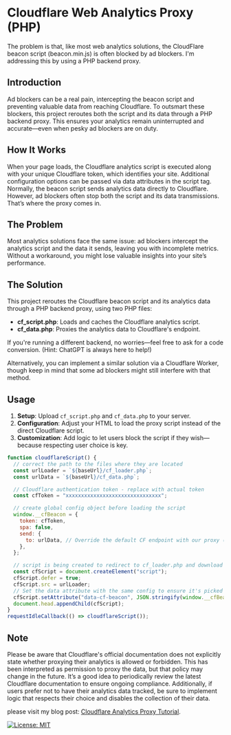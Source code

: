 # Cloudflare Web Analytics Proxy (PHP)
The problem is that, like most web analytics solutions, the CloudFlare beacon script (beacon.min.js) is often blocked by ad blockers. I'm addressing this by using a PHP backend proxy.

## Introduction

Ad blockers can be a real pain, intercepting the beacon script and preventing valuable data from reaching Cloudflare. To outsmart these blockers, this project reroutes both the script and its data through a PHP backend proxy. This ensures your analytics remain uninterrupted and accurate—even when pesky ad blockers are on duty.

## How It Works

When your page loads, the Cloudflare analytics script is executed along with your unique Cloudflare token, which identifies your site. Additional configuration options can be passed via data attributes in the script tag. Normally, the beacon script sends analytics data directly to Cloudflare. However, ad blockers often stop both the script and its data transmissions. That’s where the proxy comes in.

## The Problem

Most analytics solutions face the same issue: ad blockers intercept the analytics script and the data it sends, leaving you with incomplete metrics. Without a workaround, you might lose valuable insights into your site’s performance.

## The Solution

This project reroutes the Cloudflare beacon script and its analytics data through a PHP backend proxy, using two PHP files:

- **cf_script.php**: Loads and caches the Cloudflare analytics script.
- **cf_data.php**: Proxies the analytics data to Cloudflare's endpoint.

If you're running a different backend, no worries—feel free to ask for a code conversion. (Hint: ChatGPT is always here to help!)

Alternatively, you can implement a similar solution via a Cloudflare Worker, though keep in mind that some ad blockers might still interfere with that method.

## Usage

1. **Setup**: Upload `cf_script.php` and `cf_data.php` to your server.
2. **Configuration**: Adjust your HTML to load the proxy script instead of the direct Cloudflare script.
3. **Customization**: Add logic to let users block the script if they wish—because respecting user choice is key.

```javascript
function cloudflareScript() {
  // correct the path to the files where they are located
  const urlLoader = `${baseUrl}/cf_loader.php`;
  const urlData = `${baseUrl}/cf_data.php`;

  // Cloudflare authentication token - replace with actual token
  const cfToken = "xxxxxxxxxxxxxxxxxxxxxxxxxxxxxxx";

  // create global config object before loading the script
  window.__cfBeacon = {
    token: cfToken,
    spa: false,
    send: {
      to: urlData, // Override the default CF endpoint with our proxy (cf_smuggler.php)
    },
  };

  // script is being created to redirect to cf_loader.php and download CF beacon.js.
  const cfScript = document.createElement("script");
  cfScript.defer = true;
  cfScript.src = urlLoader;
  // Set the data attribute with the same config to ensure it's picked up
  cfScript.setAttribute("data-cf-beacon", JSON.stringify(window.__cfBeacon));
  document.head.appendChild(cfScript);
}
requestIdleCallback(() => cloudflareScript());
```

## Note

Please be aware that Cloudflare's official documentation does not explicitly state whether proxying their analytics is allowed or forbidden. This has been interpreted as permission to proxy the data, but that policy may change in the future. It’s a good idea to periodically review the latest Cloudflare documentation to ensure ongoing compliance. Additionally, if users prefer not to have their analytics data tracked, be sure to implement logic that respects their choice and disables the collection of their data.

please visit my blog post: [Cloudflare Analytics Proxy Tutorial](https://www.isladjan.com/blog/cloudflare-analytics-proxy/).

[![License: MIT](https://img.shields.io/badge/License-MIT-yellow.svg)](LICENSE)
